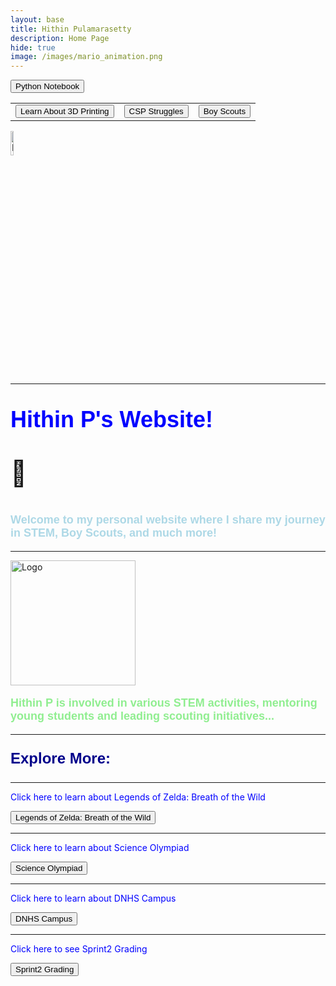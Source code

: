 ```yaml
---
layout: base
title: Hithin Pulamarasetty
description: Home Page
hide: true
image: /images/mario_animation.png
---
```


<!-- Main Button Navigation Section -->
<a href="{{ site.baseurl }}/notebook/"><button>Python Notebook</button></a>

<!-- Button Table at the Top -->
<table>
  <tr>
    <td>
      <!-- Button to navigate to 3D printing explanation -->
      <a href="{{ site.baseurl }}/printing/"><button>Learn About 3D Printing</button></a>
    </td>
    <td>
      <!-- Button to navigate to CSP Struggles -->
      <a href="{{ site.baseurl }}/csp-struggles/"><button>CSP Struggles</button></a>
    </td>
    <td>
      <!-- Button to navigate to Boy Scouts -->
      <a href="{{ site.baseurl }}/boy-scouts/"><button>Boy Scouts</button></a>
    </td>
  </tr>
</table>

<img src="{{ site.baseurl }}/images/dance-happy.gif" alt="Dance Happy GIF" width="10%" height="10%">

<hr>

<!-- Main Content -->
<p style="font-size:90%; color: blue; font: bold 36px Arial, sans-serif;"> Hithin P's Website!</p>
<p style="font-size:40px">&#128511;</p>
<p style="font-size:90%; color: lightblue; font: bold 18px Arial, sans-serif;">Welcome to my personal website where I share my journey in STEM, Boy Scouts, and much more!</p>

<hr>

<img src="{{ site.baseurl }}/images/logo.png" alt="Logo" width="200" height="200">

<p style="font-size:90%; color: lightgreen; font: bold 18px Arial, sans-serif;">Hithin P is involved in various STEM activities, mentoring young students and leading scouting initiatives...</p>

<!-- Bottom Buttons Section -->
<hr>

<p style="font-size:90%; color: darkblue; font: bold 24px Arial, sans-serif;">Explore More:</p>
<hr>

<p style="color: blue;">Click here to learn about Legends of Zelda: Breath of the Wild</p>
<a href="{{ site.baseurl }}/zelda/"><button>Legends of Zelda: Breath of the Wild</button></a>

<hr>

<p style="color: blue;">Click here to learn about Science Olympiad</p>
<a href="{{ site.baseurl }}/science-olympiad/"><button>Science Olympiad</button></a>

<hr>

<p style="color: blue;">Click here to learn about DNHS Campus</p>
<a href="{{ site.baseurl }}/DNHS-Campuss/"><button>DNHS Campus</button></a>

<hr>

<p style="color: blue;">Click here to see Sprint2 Grading</p>
<a href="{{ site.baseurl }}/Sprint2_Grading/"><button>Sprint2 Grading</button></a>
